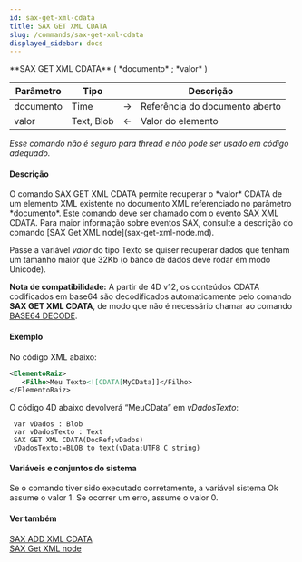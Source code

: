 ```yaml
---
id: sax-get-xml-cdata
title: SAX GET XML CDATA
slug: /commands/sax-get-xml-cdata
displayed_sidebar: docs
---
```


<!--REF #_command_.SAX GET XML CDATA.Syntax-->**SAX GET XML CDATA** ( *documento* ; *valor* )<!-- END REF-->
<!--REF #_command_.SAX GET XML CDATA.Params-->
| Parâmetro | Tipo |  | Descrição |
| --- | --- | --- | --- |
| documento | Time | &#8594;  | Referência do documento aberto |
| valor | Text, Blob | &#8592; | Valor do elemento |

<!-- END REF-->

*Esse comando não é seguro para thread e não pode ser usado em código adequado.*


#### Descrição 

<!--REF #_command_.SAX GET XML CDATA.Summary-->O comando SAX GET XML CDATA permite recuperar o *valor* CDATA de um elemento XML existente no documento XML referenciado no parâmetro *documento*.<!-- END REF--> Este comando deve ser chamado com o evento SAX XML CDATA. Para maior informação sobre eventos SAX, consulte a descrição do comando [SAX Get XML node](sax-get-xml-node.md).

Passe a variável *valor* do tipo Texto se quiser recuperar dados que tenham um tamanho maior que 32Kb (o banco de dados deve rodar em modo Unicode).

**Nota de compatibilidade:** A partir de 4D v12, os conteúdos CDATA codificados em base64 são decodificados automaticamente pelo comando **SAX GET XML CDATA**, de modo que não é necessário chamar ao comando [BASE64 DECODE](base64-decode.md). 

#### Exemplo 

No código XML abaixo: 

```XML
<ElementoRaiz>
   <Filho>Meu Texto<![CDATA[MyCData]]</Filho>
</ElementoRaiz>
```

O código 4D abaixo devolverá “MeuCData” em *vDadosTexto*: 

```4d
 var vDados : Blob
 var vDadosTexto : Text
 SAX GET XML CDATA(DocRef;vDados)
 vDadosTexto:=BLOB to text(vData;UTF8 C string)
```

#### Variáveis e conjuntos do sistema 

Se o comando tiver sido executado corretamente, a variável sistema Ok assume o valor 1\. Se ocorrer um erro, assume o valor 0.

#### Ver também 

[SAX ADD XML CDATA](sax-add-xml-cdata.md)  
[SAX Get XML node](sax-get-xml-node.md)  